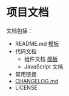 # 项目文档
文档包括：
* README.md [模板](template/README.md)
* 代码文档
  * 组件文档 [模板](template/doc/component.md)
  * JavaScript 文档
* 常用链接
* [CHANGELOG.md](template/CHANGELOG.md)
* LICENSE